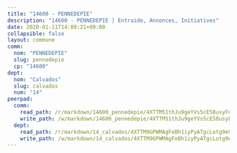 ```yaml
---
title: "14600 - PENNEDEPIE"
description: "14600 - PENNEDEPIE | Entraide, Annonces, Initiatives"
date: 2020-01-11T14:09:21+09:00
collapsible: false
layout: commune
comm:
  nom: "PENNEDEPIE"
  slug: pennedepie
  cp: "14600"
dept:
  nom: "Calvados"
  slug: calvados
  num: "14"
peerpad:
  comm:
    read_path: /r/markdown/14600_pennedepie/4XTTM51thJu9geYVs5cE58usyFoK2ARsed8akaDgpHsbMdZPS
    write_path: /w/markdown/14600_pennedepie/4XTTM51thJu9geYVs5cE58usyFoK2ARsed8akaDgpHsbMdZPS-K3TgUHVsnnAjeY5xUeg7PmxzMQoWnJuz7fCFYwPTpLko6hymSyqG2jdHsjRvZrdUsCMfVc4jB2jP697bVY3crkrLu2T1c4qMxXNEU5kaTjPdtEgFCyFg1tjTZiPMt23RZ33Y3Gqz
  dept:
    read_path: /r/markdown/14_calvados/4XTTM9GPWMAgFeBh1iyPyATgcLotg9e9APJpQBEyY3RZiUwJ6
    write_path: /w/markdown/14_calvados/4XTTM9GPWMAgFeBh1iyPyATgcLotg9e9APJpQBEyY3RZiUwJ6-K3TgUXWJAT2cYJ9ZstQphkkm2za8um5GwwXsivqaDFTgbhMDcHaRXnT3h69szAqCyvWcFfDim5fkwc6CXdUtyvPpirbD1TPAb6xCxpPN6dR3zzDRe29YehQYbhZdjvZYkgztJYvi
---
```


